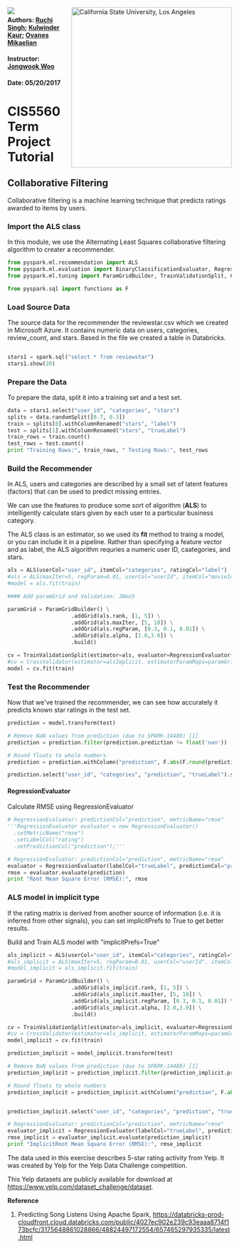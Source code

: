 
<a href="http://www.calstatela.edu/centers/hipic"><img align="left" src="https://avatars2.githubusercontent.com/u/4156894?v=3&s=100"><image/></a>
<img align="right" alt="California State University, Los Angeles" src="http://www.calstatela.edu/sites/default/files/groups/California%20State%20University%2C%20Los%20Angeles/master_logo_full_color_horizontal_centered.svg" style="width: 360px;"/>

#### Authors: [Ruchi Singh](https://www.linkedin.com/in/ruchi-singh-68015945/); [Kulwinder Kaur](https://www.linkedin.com/in/kulwinder-kaur-528a1b129/); [Ovanes Mikaelian](https://www.linkedin.com/in/hovik-mikaelian-93a257a3/)

#### Instructor: [Jongwook Woo](https://www.linkedin.com/in/jongwook-woo-7081a85)

#### Date: 05/20/2017

# CIS5560 Term Project Tutorial
## Collaborative Filtering
Collaborative filtering is a machine learning technique that predicts ratings awarded to items by users.

### Import the ALS class
In this module, we use the Alternating Least Squares collaborative filtering algorithm to creater a recommender.


```python
from pyspark.ml.recommendation import ALS
from pyspark.ml.evaluation import BinaryClassificationEvaluator, RegressionEvaluator
from pyspark.ml.tuning import ParamGridBuilder, TrainValidationSplit, CrossValidator

from pyspark.sql import functions as F

```

### Load Source Data
The source data for the recommender the reviewstar.csv which we created in Microsoft Azure. It contains numeric data on users, categories, review_count, and stars. Based in the file we created a table in Databricks.


```python

stars1 = spark.sql("select * from reviewstar")
stars1.show(20)

```

### Prepare the Data
To prepare the data, split it into a training set and a test set.


```python
data = stars1.select("user_id", "categories", "stars")
splits = data.randomSplit([0.7, 0.3])
train = splits[0].withColumnRenamed("stars", "label")
test = splits[1].withColumnRenamed("stars", "trueLabel")
train_rows = train.count()
test_rows = test.count()
print "Training Rows:", train_rows, " Testing Rows:", test_rows
```

### Build the Recommender
In ALS, users and categories are described by a small set of latent features (factors) that can be used to predict missing entries.


We can use the features to produce some sort of algorithm (**ALS**) to intelligently calculate stars given by each user to a particular business category.

The ALS class is an estimator, so we used its **fit** method to traing a model, or you can include it in a pipeline. Rather than specifying a feature vector and as label, the ALS algorithm requries a numeric user ID, caategories, and stars.


```python
als = ALS(userCol="user_id", itemCol="categories", ratingCol="label")
#als = ALS(maxIter=5, regParam=0.01, userCol="userId", itemCol="movieId", ratingCol="label")
#model = als.fit(train)
```


```python
#### Add paramGrid and Validation: JWoo5
```


```python
paramGrid = ParamGridBuilder() \
                    .addGrid(als.rank, [1, 5]) \
                    .addGrid(als.maxIter, [5, 10]) \
                    .addGrid(als.regParam, [0.3, 0.1, 0.01]) \
                    .addGrid(als.alpha, [2.0,3.0]) \
                    .build()


```


```python
cv = TrainValidationSplit(estimator=als, evaluator=RegressionEvaluator(), estimatorParamMaps=paramGrid, trainRatio=0.8)
#cv = CrossValidator(estimator=alsImplicit, estimatorParamMaps=paramGrid, evaluator=RegressionEvaluator())
model = cv.fit(train)
```

### Test the Recommender
Now that we've trained the recommender, we can see how accurately it predicts known star ratings in the test set.


```python
prediction = model.transform(test)

# Remove NaN values from prediction (due to SPARK-14489) [1]
prediction = prediction.filter(prediction.prediction != float('nan'))

# Round floats to whole numbers
prediction = prediction.withColumn("prediction", F.abs(F.round(prediction["prediction"],0)))

prediction.select("user_id", "categories", "prediction", "trueLabel").show(100, truncate=False)
```

#### RegressionEvaluator
Calculate RMSE using RegressionEvaluator


```python
# RegressionEvaluator: predictionCol="prediction", metricName="rmse"
'''RegressionEvaluator evaluator = new RegressionEvaluator()
  .setMetricName("rmse")
  .setLabelCol("rating")
  .setPredictionCol("prediction");'''
```


```python
# RegressionEvaluator: predictionCol="prediction", metricName="rmse"
evaluator = RegressionEvaluator(labelCol="trueLabel", predictionCol="prediction", metricName="rmse")
rmse = evaluator.evaluate(prediction)
print "Root Mean Square Error (RMSE):", rmse
```

### ALS model in implicit type
If the rating matrix is derived from another source of information (i.e. it is inferred from other signals), you can set implicitPrefs to True to get better results. 

Build and Train ALS model with "implicitPrefs=True"


```python
als_implicit = ALS(userCol="user_id", itemCol="categories", ratingCol="label", implicitPrefs=True)
#als_implicit = ALS(maxIter=5, regParam=0.01, userCol="userId", itemCol="movieId", ratingCol="label", implicitPrefs=True)
#model_implicit = als_implicit.fit(train)
```


```python
paramGrid = ParamGridBuilder() \
                    .addGrid(als_implicit.rank, [1, 5]) \
                    .addGrid(als_implicit.maxIter, [5, 10]) \
                    .addGrid(als_implicit.regParam, [0.3, 0.1, 0.01]) \
                    .addGrid(als_implicit.alpha, [2.0,3.0]) \
                    .build()

```


```python
cv = TrainValidationSplit(estimator=als_implicit, evaluator=RegressionEvaluator(), estimatorParamMaps=paramGrid, trainRatio=0.8)
#cv = CrossValidator(estimator=als_implicit, estimatorParamMaps=paramGrid, evaluator=RegressionEvaluator())
model_implicit = cv.fit(train)
```


```python
prediction_implicit = model_implicit.transform(test)

# Remove NaN values from prediction (due to SPARK-14489) [1]
prediction_implicit = prediction_implicit.filter(prediction_implicit.prediction != float('nan'))

# Round floats to whole numbers
prediction_implicit = prediction_implicit.withColumn("prediction", F.abs(F.round(prediction_implicit["prediction"],0)))


prediction_implicit.select("user_id", "categories", "prediction", "trueLabel").show(100, truncate=False)
```


```python
# RegressionEvaluator: predictionCol="prediction", metricName="rmse"
evaluator_implicit = RegressionEvaluator(labelCol="trueLabel", predictionCol="prediction", metricName="rmse")
rmse_implicit = evaluator_implicit.evaluate(prediction_implicit)
print "ImplicitRoot Mean Square Error (RMSE):", rmse_implicit
```

The data used in this exercise describes 5-star rating activity from Yelp. It was created by Yelp for the Yelp Data Challenge competition.

This Yelp datasets are publicly available for download at <https://www.yelp.com/dataset_challenge/dataset>.

**Reference**
1. Predicting Song Listens Using Apache Spark, https://databricks-prod-cloudfront.cloud.databricks.com/public/4027ec902e239c93eaaa8714f173bcfc/3175648861028866/48824497172554/657465297935335/latest.html


```python

```
